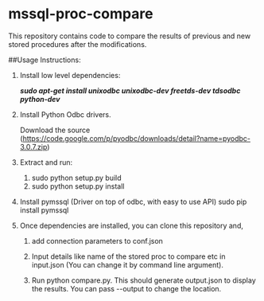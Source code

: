 mssql-proc-compare
==================

This repository contains code to compare the results of previous and new stored procedures after the modifications.


##Usage Instructions:


1. Install low level dependencies:
    
    **_sudo apt-get install unixodbc unixodbc-dev freetds-dev tdsodbc python-dev_**


2. Install Python Odbc drivers.
    
    Download the source (https://code.google.com/p/pyodbc/downloads/detail?name=pyodbc-3.0.7.zip)


3. Extract and run:
    1. sudo python setup.py build
    2. sudo python setup.py install
  

4. Install pymssql (Driver on top of odbc, with easy to use API)
    sudo pip install pymssql


5. Once dependencies are installed, you can clone this repository and,
    1. add connection parameters to conf.json
    
    2. Input details like name of the stored proc to compare etc in input.json (You can change it by command line argument).
  
    3. Run python compare.py. This should generate output.json to display the results. You can pass --output to change the location.




